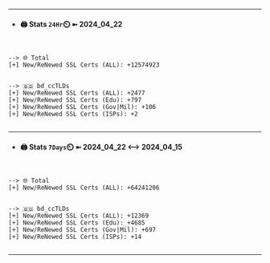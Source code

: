 

---
- #### 🖨️ **Stats** `24Hr`⏲️ ➼ 2024_04_22
```console


--> 🌐 Total
[+] New/ReNewed SSL Certs (ALL): +12574923


--> 🇧🇩 bd_ccTLDs
[+] New/ReNewed SSL Certs (ALL): +2477
[+] New/ReNewed SSL Certs (Edu): +797
[+] New/ReNewed SSL Certs (Gov|Mil): +106
[+] New/ReNewed SSL Certs (ISPs): +2


```

---
- #### 🖨️ **Stats** `7Days`⏲️ ➼ 2024_04_22 <--> 2024_04_15
```console


--> 🌐 Total
[+] New/ReNewed SSL Certs (ALL): +64241206


--> 🇧🇩 bd_ccTLDs
[+] New/ReNewed SSL Certs (ALL): +12369
[+] New/ReNewed SSL Certs (Edu): +4685
[+] New/ReNewed SSL Certs (Gov|Mil): +697
[+] New/ReNewed SSL Certs (ISPs): +14


```

---

